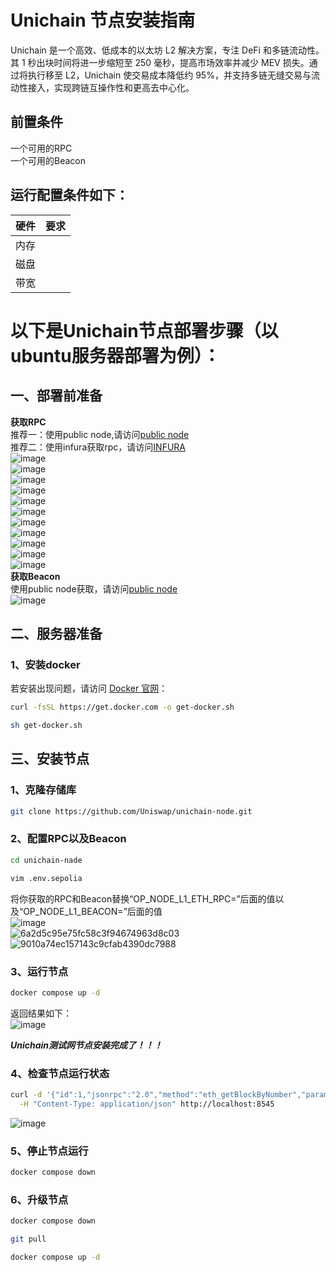 # Unichain 节点安装指南  

Unichain 是一个高效、低成本的以太坊 L2 解决方案，专注 DeFi 和多链流动性。其 1 秒出块时间将进一步缩短至 250 毫秒，提高市场效率并减少 MEV 损失。通过将执行移至 L2，Unichain 使交易成本降低约 95%，并支持多链无缝交易与流动性接入，实现跨链互操作性和更高去中心化。  

## 前置条件  
一个可用的RPC  
一个可用的Beacon  
## 运行配置条件如下：  
|  硬件   |  要求   |
|:----:|:----:|
|   内存  |     |
|   磁盘  |     |
|   带宽  |     |


# 以下是Unichain节点部署步骤（以ubuntu服务器部署为例）：  
## 一、部署前准备   
**获取RPC**  
推荐一：使用public node,请访问[public node](https://ethereum-holesky-rpc.publicnode.com/?sepolia)  
推荐二：使用infura获取rpc，请访问[INFURA](https://www.infura.io/zh)    
![image](https://github.com/user-attachments/assets/88303fcc-a626-4d6b-a76f-1a243889274d)  
![image](https://github.com/user-attachments/assets/c1865b85-9e14-4e39-bbc6-387cadde3311)  
![image](https://github.com/user-attachments/assets/2db0c581-d422-4952-8a77-2cf1d9fc7cbb)  
![image](https://github.com/user-attachments/assets/30bc5d0a-0ece-4875-b7a0-829f89467f76)  
![image](https://github.com/user-attachments/assets/8fa35b01-4777-47ea-b363-74ef1d60bf33)  
![image](https://github.com/user-attachments/assets/b1176f4d-605d-43a8-9dea-7a13cca8f426)  
![image](https://github.com/user-attachments/assets/875b5b22-fe1d-4609-98a5-6a358231d473)  
![image](https://github.com/user-attachments/assets/a369b315-f957-4cf2-8d76-6971840b44cf)  
![image](https://github.com/user-attachments/assets/5fc7e0a6-06d9-445e-b909-22b237de3b6e)  
![image](https://github.com/user-attachments/assets/805e2ef6-3fc5-4e7d-892b-3e8bfbcb53a5)  
![image](https://github.com/user-attachments/assets/df584a5f-fce3-4a24-bd23-2ca8948a7077)  
**获取Beacon**  
使用public node获取，请访问[public node](https://ethereum-holesky-rpc.publicnode.com/?sepolia)  
![image](https://github.com/user-attachments/assets/b648220b-38ba-446d-8f61-029845d5e1a8)   

## 二、服务器准备  
### 1、安装docker  
   若安装出现问题，请访问 [Docker 官网](https://docs.docker.com/engine/install/)：
   ```bash
   curl -fsSL https://get.docker.com -o get-docker.sh
   ```
   ```bash
   sh get-docker.sh
   ```
## 三、安装节点  
### 1、克隆存储库  
```bash
git clone https://github.com/Uniswap/unichain-node.git
```
### 2、配置RPC以及Beacon 
```bash
cd unichain-nade
```
```bash
vim .env.sepolia
```
将你获取的RPC和Beacon替换“OP_NODE_L1_ETH_RPC=”后面的值以及“OP_NODE_L1_BEACON=”后面的值  
![image](https://github.com/user-attachments/assets/fe2ed6e1-090b-42ba-977a-f725973b7168)  
![6a2d5c95e75fc58c3f94674963d8c03](https://github.com/user-attachments/assets/ed1e538c-1b5e-48af-af7b-7bf65c898359)  
![9010a74ec157143c9cfab4390dc7988](https://github.com/user-attachments/assets/e96f69ed-7344-422e-ac95-1f9ee219150c)  

### 3、运行节点  
```bash
docker compose up -d
```
返回结果如下：  
![image](https://github.com/user-attachments/assets/1bc71188-ffd2-4290-8f62-28eac586c30f)  

***Unichain测试网节点安装完成了！！！***  

### 4、检查节点运行状态  
```bash
curl -d '{"id":1,"jsonrpc":"2.0","method":"eth_getBlockByNumber","params":["latest",false]}' \
  -H "Content-Type: application/json" http://localhost:8545
```
![image](https://github.com/user-attachments/assets/10a6b451-09c3-46a2-bc20-0c904e3f95c9)  

### 5、停止节点运行  
```bash
docker compose down
```
### 6、升级节点  
```bash
docker compose down
```
```bash
git pull
```
```bash
docker compose up -d
```
